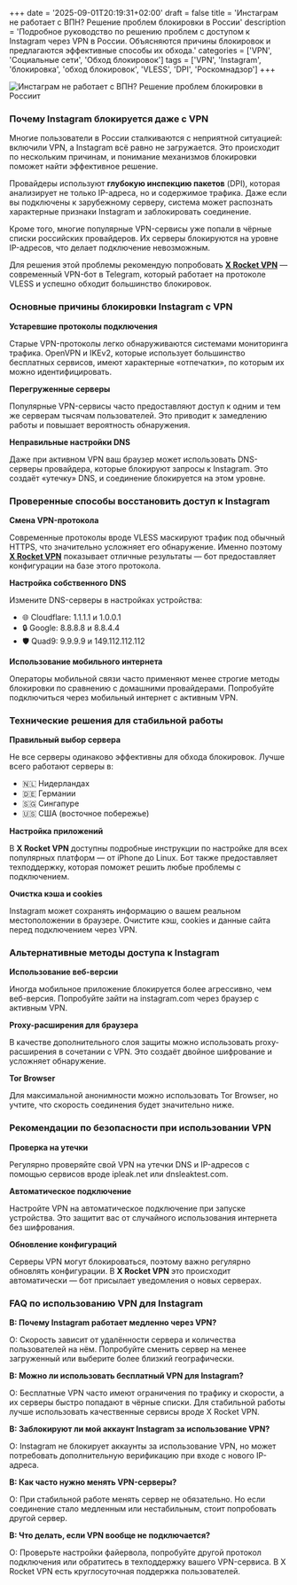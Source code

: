 +++
date = '2025-09-01T20:19:31+02:00'
draft = false
title = 'Инстаграм не работает с ВПН? Решение проблем блокировки в России'
description = 'Подробное руководство по решению проблем с доступом к Instagram через VPN в России. Объясняются причины блокировок и предлагаются эффективные способы их обхода.'
categories = ['VPN', 'Социальные сети', 'Обход блокировок']
tags = ['VPN', 'Instagram', 'блокировка', 'обход блокировок', 'VLESS', 'DPI', 'Роскомнадзор']
+++

![Инстаграм не работает с ВПН? Решение проблем блокировки в Россиит](https://imagestoring.fra1.cdn.digitaloceanspaces.com/9622BC16-4DC8-4ED6-9315-A8060556402A.png)

### Почему Instagram блокируется даже с VPN

Многие пользователи в России сталкиваются с неприятной ситуацией: включили VPN, а Instagram всё равно не загружается. Это происходит по нескольким причинам, и понимание механизмов блокировки поможет найти эффективное решение.

Провайдеры используют **глубокую инспекцию пакетов** (DPI), которая анализирует не только IP-адреса, но и содержимое трафика. Даже если вы подключены к зарубежному серверу, система может распознать характерные признаки Instagram и заблокировать соединение.


Кроме того, многие популярные VPN-сервисы уже попали в чёрные списки российских провайдеров. Их серверы блокируются на уровне IP-адресов, что делает подключение невозможным.

Для решения этой проблемы рекомендую попробовать **[X Rocket VPN](https://t.me/X_Rocket_VPN_bot?start=ref-b-9)** — современный VPN-бот в Telegram, который работает на протоколе VLESS и успешно обходит большинство блокировок.

### Основные причины блокировки Instagram с VPN

**Устаревшие протоколы подключения**

Старые VPN-протоколы легко обнаруживаются системами мониторинга трафика. OpenVPN и IKEv2, которые использует большинство бесплатных сервисов, имеют характерные «отпечатки», по которым их можно идентифицировать.


**Перегруженные серверы**

Популярные VPN-сервисы часто предоставляют доступ к одним и тем же серверам тысячам пользователей. Это приводит к замедлению работы и повышает вероятность обнаружения.

**Неправильные настройки DNS**

Даже при активном VPN ваш браузер может использовать DNS-серверы провайдера, которые блокируют запросы к Instagram. Это создаёт «утечку» DNS, и соединение блокируется на этом уровне.

### Проверенные способы восстановить доступ к Instagram

**Смена VPN-протокола**

Современные протоколы вроде VLESS маскируют трафик под обычный HTTPS, что значительно усложняет его обнаружение. Именно поэтому **[X Rocket VPN](https://t.me/X_Rocket_VPN_bot?start=ref-b-9)** показывает отличные результаты — бот предоставляет конфигурации на базе этого протокола.


**Настройка собственного DNS**

Измените DNS-серверы в настройках устройства:

- 🌐 Cloudflare: 1.1.1.1 и 1.0.0.1  
- 🔒 Google: 8.8.8.8 и 8.8.4.4  
- 🛡️ Quad9: 9.9.9.9 и 149.112.112.112

**Использование мобильного интернета**

Операторы мобильной связи часто применяют менее строгие методы блокировки по сравнению с домашними провайдерами. Попробуйте подключиться через мобильный интернет с активным VPN.

### Технические решения для стабильной работы

**Правильный выбор сервера**

Не все серверы одинаково эффективны для обхода блокировок. Лучше всего работают серверы в:

- 🇳🇱 Нидерландах  
- 🇩🇪 Германии  
- 🇸🇬 Сингапуре  
- 🇺🇸 США (восточное побережье)

**Настройка приложений**

В **X Rocket VPN** доступны подробные инструкции по настройке для всех популярных платформ — от iPhone до Linux. Бот также предоставляет техподдержку, которая поможет решить любые проблемы с подключением.


**Очистка кэша и cookies**

Instagram может сохранять информацию о вашем реальном местоположении в браузере. Очистите кэш, cookies и данные сайта перед подключением через VPN.

### Альтернативные методы доступа к Instagram

**Использование веб-версии**

Иногда мобильное приложение блокируется более агрессивно, чем веб-версия. Попробуйте зайти на instagram.com через браузер с активным VPN.

**Proxy-расширения для браузера**

В качестве дополнительного слоя защиты можно использовать proxy-расширения в сочетании с VPN. Это создаёт двойное шифрование и усложняет обнаружение.

**Tor Browser**

Для максимальной анонимности можно использовать Tor Browser, но учтите, что скорость соединения будет значительно ниже.

### Рекомендации по безопасности при использовании VPN

**Проверка на утечки**

Регулярно проверяйте свой VPN на утечки DNS и IP-адресов с помощью сервисов вроде ipleak.net или dnsleaktest.com.

**Автоматическое подключение**

Настройте VPN на автоматическое подключение при запуске устройства. Это защитит вас от случайного использования интернета без шифрования.

**Обновление конфигураций**

Серверы VPN могут блокироваться, поэтому важно регулярно обновлять конфигурации. В **X Rocket VPN** это происходит автоматически — бот присылает уведомления о новых серверах.

### FAQ по использованию VPN для Instagram

**В: Почему Instagram работает медленно через VPN?**

О: Скорость зависит от удалённости сервера и количества пользователей на нём. Попробуйте сменить сервер на менее загруженный или выберите более близкий географически.

**В: Можно ли использовать бесплатный VPN для Instagram?**

О: Бесплатные VPN часто имеют ограничения по трафику и скорости, а их серверы быстро попадают в чёрные списки. Для стабильной работы лучше использовать качественные сервисы вроде X Rocket VPN.

**В: Заблокируют ли мой аккаунт Instagram за использование VPN?**

О: Instagram не блокирует аккаунты за использование VPN, но может потребовать дополнительную верификацию при входе с нового IP-адреса.

**В: Как часто нужно менять VPN-серверы?**

О: При стабильной работе менять сервер не обязательно. Но если соединение стало медленным или нестабильным, стоит попробовать другой сервер.

**В: Что делать, если VPN вообще не подключается?**

О: Проверьте настройки файервола, попробуйте другой протокол подключения или обратитесь в техподдержку вашего VPN-сервиса. В X Rocket VPN есть круглосуточная поддержка пользователей.